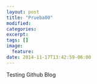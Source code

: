 ```yaml
---
layout: post
title: "Prueba00"
modified:
categories: 
excerpt:
tags: []
image:
  feature:
date: 2014-11-17T13:42:59-06:00
---
```


Testing Github Blog


<script type="text/javascript">
    /* * * CONFIGURATION VARIABLES: EDIT BEFORE PASTING INTO YOUR WEBPAGE * * */
    var disqus_shortname = 'roespinosa.net'; // required: replace example with your forum shortname
    /* * * DON'T EDIT BELOW THIS LINE * * */
    (function() {
        var dsq = document.createElement('script'); dsq.type = 'text/javascript'; dsq.async = true;
        dsq.src = '//' + disqus_shortname + '.disqus.com/embed.js';
        (document.getElementsByTagName('head')[0] || document.getElementsByTagName('body')[0]).appendChild(dsq);
    })();
    /* * * DON'T EDIT BELOW THIS LINE * * */
    (function () {
        var s = document.createElement('script'); s.async = true;
        s.type = 'text/javascript';
        s.src = '//' + disqus_shortname + '.disqus.com/count.js';
        (document.getElementsByTagName('HEAD')[0] || document.getElementsByTagName('BODY')[0]).appendChild(s);
    }());
</script>

